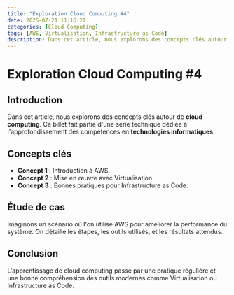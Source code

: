 ```yaml
---
title: "Exploration Cloud Computing #4"
date: 2025-07-21 11:16:27 
categories: [Cloud Computing]
tags: [AWS, Virtualisation, Infrastructure as Code]
description: Dans cet article, nous explorons des concepts clés autour du **cloud**
---
```

# Exploration Cloud Computing #4

## Introduction

Dans cet article, nous explorons des concepts clés autour de **cloud computing**. Ce billet fait partie d'une série technique dédiée à l'approfondissement des compétences en **technologies informatiques**.

## Concepts clés

- **Concept 1** : Introduction à AWS.
- **Concept 2** : Mise en œuvre avec Virtualisation.
- **Concept 3** : Bonnes pratiques pour Infrastructure as Code.




## Étude de cas

Imaginons un scénario où l'on utilise AWS pour améliorer la performance du système. On détaille les étapes, les outils utilisés, et les résultats attendus.

## Conclusion

L'apprentissage de cloud computing passe par une pratique régulière et une bonne compréhension des outils modernes comme Virtualisation ou Infrastructure as Code.